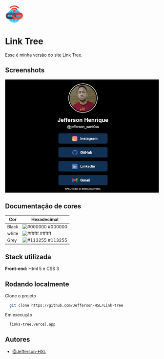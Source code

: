 ![Logo](https://github.com/Jefferson-HSL/Link-tree/blob/master/image/logo.png)


# Link Tree

Esse é minha versão do site Link Tree. 


## Screenshots

![Website Screenshot](https://github.com/Jefferson-HSL/Link-tree/blob/master/image/website-Image.jpg)

## Documentação de cores

| Cor               | Hexadecimal                                                |
| ----------------- | ---------------------------------------------------------------- |
| Black             | ![#000000](https://via.placeholder.com/10/000000?text=+) #000000 |
| white             | ![#ffffff](https://via.placeholder.com/10/ffffff?text=+) #ffffff |
| Grey              | ![#113255](https://via.placeholder.com/10/113255?text=+) #113255 |


## Stack utilizada

**Front-end:** Html 5 e CSS 3


## Rodando localmente

Clone o projeto

```bash
  git clone https://github.com/Jefferson-HSL/Link-tree
```

Em execução

```bash
  links-tree.vercel.app
```

## Autores

- [@Jefferson-HSL](https://www.github.com/Jefferson-HSL)
